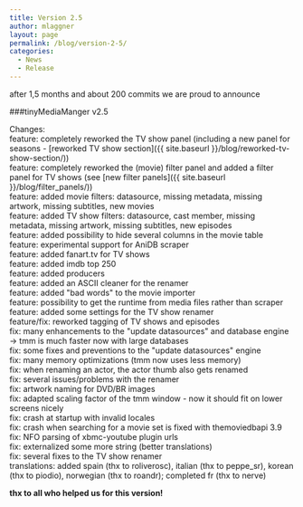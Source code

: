 ```yaml
---
title: Version 2.5
author: mlaggner
layout: page
permalink: /blog/version-2-5/
categories:
  - News
  - Release
---
```

after 1,5 months and about 200 commits we are proud to announce

###tinyMediaManger v2.5
<!--more-->

Changes:  
feature: completely reworked the TV show panel (including a new panel for seasons - [reworked TV show section]({{ site.baseurl }}/blog/reworked-tv-show-section/))  
feature: completely reworked the (movie) filter panel and added a filter panel for TV shows (see [new filter panels]({{ site.baseurl }}/blog/filter_panels/))  
feature: added movie filters: datasource, missing metadata, missing artwork, missing subtitles, new movies  
feature: added TV show filters: datasource, cast member, missing metadata, missing artwork, missing subtitles, new episodes  
feature: added possibility to hide several columns in the movie table  
feature: experimental support for AniDB scraper  
feature: added fanart.tv for TV shows  
feature: added imdb top 250  
feature: added producers  
feature: added an ASCII cleaner for the renamer  
feature: added "bad words" to the movie importer  
feature: possibility to get the runtime from media files rather than scraper  
feature: added some settings for the TV show renamer  
feature/fix: reworked tagging of TV shows and episodes  
fix: many enhancements to the "update datasources" and database engine -> tmm is much faster now with large databases  
fix: some fixes and preventions to the "update datasources" engine  
fix: many memory optimizations (tmm now uses less memory)  
fix: when renaming an actor, the actor thumb also gets renamed  
fix: several issues/problems with the renamer  
fix: artwork naming for DVD/BR images  
fix: adapted scaling factor of the tmm window - now it should fit on lower screens nicely  
fix: crash at startup with invalid locales  
fix: crash when searching for a movie set is fixed with themoviedbapi 3.9  
fix: NFO parsing of xbmc-youtube plugin urls  
fix: externalized some more string (better translations)  
fix: several fixes to the TV show renamer  
translations: added spain (thx to roliverosc), italian (thx to peppe_sr), korean (thx to piodio), norwegian (thx to roandr); completed fr (thx to nerve)

**thx to all who helped us for this version!**
